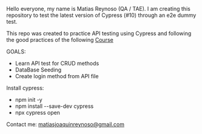 Hello everyone, my name is Matias Reynoso (QA / TAE). I am creating this repository to test the latest version of Cypress (#10) through an e2e dummy test.

This repo was created to practice API testing using Cypress and following the good practices of the following [Course](https://www.udemy.com/course/cypress-e2e-automation-testing-con-js-a-fondo/)

GOALS:

- Learn API test for CRUD methods
- DataBase Seeding
- Create login method from API file

Install cypress:

- npm init -y
- npm install --save-dev cypress
- npx cypress open

Contact me: matiasjoaquinreynoso@gmail.com